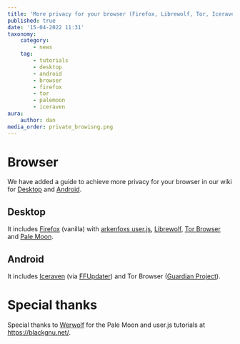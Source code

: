 ```yaml
---
title: 'More privacy for your browser (Firefox, Librewolf, Tor, Iceraven & Pale Moon)'
published: true
date: '15-04-2022 11:31'
taxonomy:
    category:
        - news
    tag:
        - tutorials
        - desktop
        - android
        - browser
        - firefox
        - tor
        - palemoon
        - iceraven
aura:
    author: dan
media_order: private_browisng.png
---
```


# Browser
We have added a guide to achieve more privacy for your browser in our wiki for [Desktop](https://wiki.techsaviours.org/en/desktop/services/browser) and [Android](https://wiki.techsaviours.org/en/phone/apps/browser).

## Desktop
It includes [Firefox](https://www.mozilla.org/en-US/firefox/new/) (vanilla) with [arkenfoxs user.js](https://github.com/arkenfox/user.js), [Librewolf](https://librewolf.net/), [Tor Browser](https://www.torproject.org/) and [Pale Moon](https://www.palemoon.org/).

## Android
It includes [Iceraven](https://github.com/fork-maintainers/iceraven-browser) (via [FFUpdater](https://github.com/Tobi823/ffupdater)) and Tor Browser ([Guardian Project](https://guardianproject.info/)).


# Special thanks
Special thanks to [Werwolf](https://fosstodon.org/web/@werwolf) for the Pale Moon and user.js tutorials at https://blackgnu.net/.